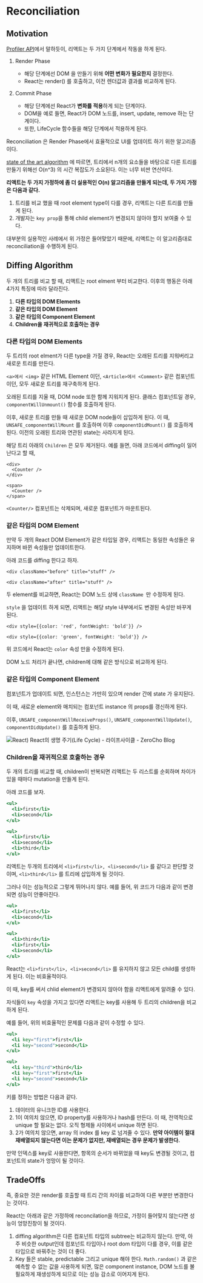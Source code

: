 

# Reconciliation

### 

## Motivation



[Profiler API](https://reactjs.org/docs/profiler.html)에서 말하듯이, 리액트는 두 가지 단계에서 작동을 하게 된다.



1. Render Phase

   * 해당 단계에선 DOM 을 만들기 위해 **어떤 변화가 필요한지** 결정한다.
   * React는 render() 를 호출하고, 이전 렌더값과 결과를 비교하게 된다.

2. Commit Phase

   * 해당 단계에선 React가 **변화를 적용**하게 되는 단계이다.
   * DOM을 예로 들면, React가 DOM 노드를, insert, update, remove 하는 단계이다.
   * 또한, LifeCycle 함수들을 해당 단계에서 적용하게 된다.

   

Reconciliation 은 Render Phase에서 효율적으로 UI를 업데이트 하기 위한 알고리즘이다.



[state of the art algorithm](https://grfia.dlsi.ua.es/ml/algorithms/references/editsurvey_bille.pdf) 에 따르면, 트리에서 n개의 요소들을 바탕으로 다른 트리를 만들기 위해선 O(n^3) 의 시간 복잡도가 소요된다. 이는 너무 비싼 연산이다.



**리액트는 두 가지 가정하에 좀 더 실용적인 O(n) 알고리즘을 만들게 되는데, 두 가지 가정은 다음과 같다.**

1. 트리를 비교 했을 때 root element type이 다를 경우, 리액트는 다른 트리를 만들게 된다.
2. 개발자는 `key prop`을 통해 child element가 변경되지 않아야 할지 보여줄 수 있다.



대부분의 실용적인 사례에서 위 가정은 들어맞았기 때문에, 리액트는 이 알고리즘대로 reconciliation을 수행하게 된다.





## Diffing Algorithm



두 개의 트리를 비교 할 때, 리액트는 root elment 부터 비교한다. 이후의 행동은 아래 4가지 특징에 따라 달라진다.

1. **다른 타입의 DOM Elements**
2. **같은 타입의 DOM Element**
3. **같은 타입의 Component Element**
4. **Children을 재귀적으로 호출하는 경우**



### 다른 타입의 DOM Elements

두 트리의 root elment가 다른 type을 가질 경우, React는 오래된 트리를 지워버리고 새로운 트리를 만든다.

`<a>에서 <img>` 같은 HTML Element 이던, `<Article>에서 <Comment>` 같은 컴포넌트이던, 모두 새로운 트리를 재구축하게 된다.



오래된 트리를 지울 때, DOM node 또한 함께 지워지게 된다. 클래스 컴포넌트일 경우, `componentWillUnmount()` 함수를 호출하게 된다. 

이후, 새로운 트리를 만들 때 새로운 DOM node들이 삽입하게 된다. 이 때, `UNSAFE_componentWillMount` 를 호출하며 이후 `componentDidMount()` 를 호출하게 된다. 이전의 오래된 트리와 연관된 state는 사라지게 된다.



해당 트리 아래의 `Children` 은 모두 제거된다. 예를 들면, 아래 코드에서 diffing이 일어난다고 할 때,

```tsx
<div>
  <Counter />
</div>

<span>
  <Counter />
</span>
```

`<Counter/>` 컴포넌트는 삭제되며, 새로운 컴포넌트가 마운트된다.



### 같은 타입의 DOM Element

만약 두 개의 React DOM Element가 같은 타입일 경우, 리액트는 동일한 속성들은 유지하며 바뀐 속성들만 업데이트한다.

아래 코드를 diffing 한다고 하자.

```tsx
<div className="before" title="stuff" />

<div className="after" title="stuff" />
```

두 element를 비교하면, React는 DOM 노드 상에 `className `만 수정하게 된다.



`style` 을 업데이트 하게 되면, 리액트는 해당 style 내부에서도 변경된 속성만 바꾸게 된다.

```tsx
<div style={{color: 'red', fontWeight: 'bold'}} />

<div style={{color: 'green', fontWeight: 'bold'}} />
```

위 코드에서 React는 `color` 속성 만을 수정하게 된다.



DOM 노드 처리가 끝나면, children에 대해 같은 방식으로 비교하게 된다.



### 같은 타입의 Component Element

컴포넌트가 업데이트 되면, 인스턴스는 가만히 있으며 render 간에 state 가 유지된다.

이 때, 새로운 element와 매치되는 컴포넌트 instance 의 props를 갱신하게 된다.

이후, `UNSAFE_componentWillReceiveProps()`, `UNSAFE_componentWillUpdate()`, `componentDidUpdate()` 를 호출하게 된다.



![React) React의 생명 주기(Life Cycle) - 라이프사이클 - ZeroCho Blog](https://cdn.filestackcontent.com/ApNH7030SAG1wAycdj3H)





### **Children을 재귀적으로 호출하는 경우**

두 개의 트리를 비교할 때, children이 반복되면 리액트는 두 리스트를 순회하며 차이가 있을 때마다 mutation을 만들게 된다.

아래 코드를 보자.

```jsx
<ul>
  <li>first</li>
  <li>second</li>
</ul>

<ul>
  <li>first</li>
  <li>second</li>
  <li>third</li>
</ul>
```



리액트는 두개의 트리에서 `<li>first</li>, <li>second</li>` 를 같다고 판단할 것이며,  `<li>third</li>` 를 트리에 삽입하게 될 것이다.



그러나 이는 성능적으로 그렇게 뛰어나지 않다. 예를 들어, 위 코드가 다음과 같이 변경되면 성능이 안좋아진다.

```jsx
<ul>
  <li>first</li>
  <li>second</li>
</ul>

<ul>
  <li>third</li>
  <li>first</li>
  <li>second</li>
</ul>
```

React는 `<li>first</li>, <li>second</li>` 를 유지하지 않고 모든 child를 생성하게 된다. 이는 비효율적이다.



이 때, key를 써서 chlid element가 변경되지 않아야 함을 리액트에게 알려줄 수 있다.

자식들이 `key` 속성을 가지고 있다면 리액트는 key를 사용해 두 트리의 children을 비교하게 된다.

예를 들어, 위의 비효율적인 문제를 다음과 같이 수정할 수 있다.

```jsx
<ul>
  <li key="first">first</li>
  <li key="second">second</li>
</ul>

<ul>
  <li key="third">third</li>
  <li key="first">first</li>
  <li key="second">second</li>
</ul>
```



키를 정하는 방법은 다음과 같다.

1. 데이터의 유니크한 ID를 사용한다.
2. 1이 여의치 않으면, ID property를 사용하거나 hash를 만든다. 
   이 때, 전역적으로 unique 할 필요는 없다. 오직 형제들 사이에서 unique 하면 된다.
3. 2가 여의치 않으면, array 의 index 를 key 로 넘겨줄 수 있다. 
   **만약 아이템이 절대 재배열되지 않는다면 이는 문제가 없지만, 재배열되는 경우 문제가 발생한다.**



만약 인덱스를 key로 사용한다면, 항목의 순서가 바뀌었을 때 key도 변경될 것이고, 컴포넌트의 state가 엉망이 될 것이다.



## TradeOffs



즉, 중요한 것은 render를 호출할 때 트리 간의 차이를 비교하여 다른 부분만 변경한다는 것이다.

React는 아래과 같은 가정하에 reconcilation을 하므로, 가정이 들어맞지 않는다면 성능이 엉망진창이 될 것이다.

1. diffing algorithm은 다른 컴포넌트 타입의 subtree는 비교하지 않는다. 
   만약, 아주 비슷한 output인데 컴포넌트 타입이나 root dom 타입이 다를 경우, 이를 같은 타입으로 바꿔주는 것이 더 좋다.
2. Key 들은 stable, predictable 그리고 unique 해야 한다. 
   `Math.random()` 과 같은 예측할 수 없는 값을 사용하게 되면, 많은 component instance, DOM 노드를 불필요하게 재생성하게 되므로 이는 성능 감소로 이어지게 된다.

